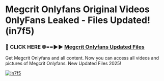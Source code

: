 # Megcrit Onlyfans Original Videos 0nlyFans Leaked - Files Updated! (in7f5)

<h3>🔴 CLICK HERE 🌐==►► <a href="https://tinyurl.com/ehrbuxhb" rel="nofollow">Megcrit Onlyfans Updated Files</a></h3>

Get Megcrit Onlyfans and all content. Now you can access all videos and pictures of Megcrit Onlyfans. New Updated Files 2025!

[![in7f5](https://i.imgur.com/lVYEuWS.gif)](https://tinyurl.com/ehrbuxhb)
